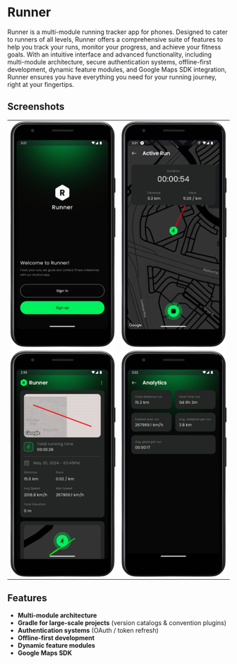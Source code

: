 # Runner

Runner is a multi-module running tracker app for phones. Designed to cater to runners of all levels, Runner offers a comprehensive suite of features to help you track your runs, monitor your progress, and achieve your fitness goals. With an intuitive interface and advanced functionality, including multi-module architecture, secure authentication systems, offline-first development, dynamic feature modules, and Google Maps SDK integration, Runner ensures you have everything you need for your running journey, right at your fingertips.

## Screenshots

<table>
  <tr>
    <td><img src="https://github.com/rezafaraji93/Runner/blob/master/images/auth.png" alt="Screenshot 1" width="300"/></td>
    <td><img src="https://github.com/rezafaraji93/Runner/blob/master/images/running.png" alt="Screenshot 2" width="300"/></td>
  </tr>
  <tr>
    <td><img src="https://github.com/rezafaraji93/Runner/blob/master/images/runs.png" alt="Screenshot 3" width="300"/></td>
    <td><img src="https://github.com/rezafaraji93/Runner/blob/master/images/analytics.png" alt="Screenshot 4" width="300"/></td>
  </tr>
</table>

## Features

- **Multi-module architecture**
- **Gradle for large-scale projects** (version catalogs & convention plugins)
- **Authentication systems** (OAuth / token refresh)
- **Offline-first development**
- **Dynamic feature modules**
- **Google Maps SDK**
